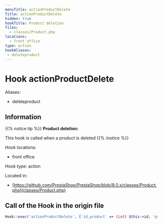 ```yaml
---
menuTitle: actionProductDelete
Title: actionProductDelete
hidden: true
hookTitle: Product deletion
files:
  - classes/Product.php
locations:
  - front office
type: action
hookAliases:
 - deleteproduct
---
```


# Hook actionProductDelete

Aliases: 
 - deleteproduct



## Information

{{% notice tip %}}
**Product deletion:** 

This hook is called when a product is deleted
{{% /notice %}}

Hook locations: 
  - front office

Hook type: action

Located in: 
  - [https://github.com/PrestaShop/PrestaShop/blob/8.0.x/classes/Product.php](classes/Product.php)

## Call of the Hook in the origin file

```php
Hook::exec('actionProductDelete', ['id_product' => (int) $this->id, 'product' => $this])
```